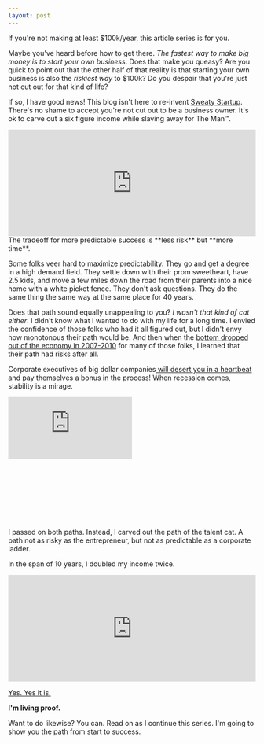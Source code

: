 ```yaml
---
layout: post
---
```

If you're not making at least $100k/year, this article series is for you.

Maybe you've heard before how to get there. _The fastest way to make big money is to start your own business_. Does that make you queasy? Are you quick to point out that the other half of that reality is that starting your own business is also the _riskiest way_ to $100k? Do you despair that you're just not cut out for that kind of life?

If so, I have good news! This blog isn't here to re-invent <a href="https://sweatystartup.com/">Sweaty Startup</a>. There's no shame to accept you're not cut out to be a business owner. It's ok to carve out a six figure income while slaving away for The Man™.

<div style="width:100%;height:0;padding-bottom:43%;position:relative;"><iframe src="http://theman.pt/wp-content/uploads/2016/05/themangif-1.gif" width="100%" height="100%" style="position:absolute" frameBorder="0" allowFullScreen></iframe></div>
The tradeoff for more predictable success is **less risk** but **more time**.

Some folks veer hard to maximize predictability. They go and get a degree in a high demand field. They settle down with their prom sweetheart, have 2.5 kids, and move a few miles down the road from their parents into a nice home with a white picket fence. They don't ask questions. They do the same thing the same way at the same place for 40 years.

Does that path sound equally unappealing to you? _I wasn't that kind of cat either_. I didn't know what I wanted to do with my life for a long time. I envied the confidence of those folks who had it all figured out, but I didn't envy how monotonous their path would be. And then when the <a href="https://en.wikipedia.org/wiki/Job_losses_caused_by_the_Great_Recession">bottom dropped out of the economy in 2007-2010</a> for many of those folks, I learned that their path had risks after all.

Corporate executives of big dollar companies<a href="https://www.theatlantic.com/business/archive/2012/05/its-golden-parachute-season/328115/"> will desert you in a heartbeat </a> and pay themselves a bonus in the process! When recession comes, stability is a mirage.

<div style="width:100%;height:0;padding-bottom:50%;position:relative;"><iframe src="https://giphy.com/embed/l41lVeag0sl65q5AQ" width="50%" height="50%" style="position:absolute" frameBorder="0" class="giphy-embed" allowFullScreen></iframe></div>


I passed on both paths. Instead, I carved out the path of the talent cat. A path not as risky as the entrepreneur, but not as predictable as a corporate ladder.

In the span of 10 years, I doubled my income twice.

<div style="width:100%;height:0;padding-bottom:43%;position:relative;"><iframe src="https://giphy.com/embed/MkZRLZwPT0ZPy" width="100%" height="100%" style="position:absolute" frameBorder="0" class="giphy-embed" allowFullScreen></iframe></div><p><a href="https://giphy.com/gifs/star-jake-story-MkZRLZwPT0ZPy">Yes. Yes it is.</a></p>

**I'm living proof.**

Want to do likewise? You can. Read on as I continue this series. I'm going to show you the path from start to success.
